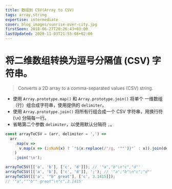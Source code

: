 ```yaml
---
title: 数组到 CSV(Array to CSV)
tags: array,string
expertise: intermediate
cover: blog_images/sunrise-over-city.jpg
firstSeen: 2018-06-27T20:26:43+03:00
lastUpdated: 2020-11-03T21:55:08+02:00
---
```


# 将二维数组转换为逗号分隔值 (CSV) 字符串。
> Converts a 2D array to a comma-separated values (CSV) string.

- 使用 `Array.prototype.map()` 和 `Array.prototype.join()` 将单个 一维数组（行）组合成字符串，使用提供的 `delimiter`。
- 使用 `Array.prototype.join()` 将所有行组合成一个 CSV 字符串，用换行符 (`\n`) 分隔每一行。
- 省略第二个参数 `delimiter`，以使用默认分隔符 `,`。

```js
const arrayToCSV = (arr, delimiter = ',') =>
  arr
    .map(v =>
      v.map(x => (isNaN(x) ? `"${x.replace(/"/g, '""')}"` : x)).join(delimiter)
    )
    .join('\n');
```

```js
arrayToCSV([['a', 'b'], ['c', 'd']]); // '"a","b"\n"c","d"'
arrayToCSV([['a', 'b'], ['c', 'd']], ';'); // '"a";"b"\n"c";"d"'
arrayToCSV([['a', '"b" great'], ['c', 3.1415]]);
// '"a","""b"" great"\n"c",3.1415'
```
